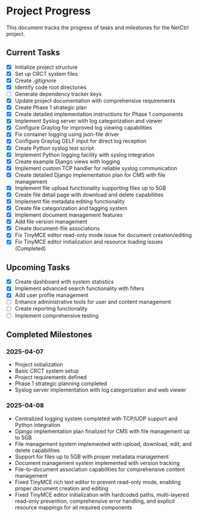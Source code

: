 # Project Progress

This document tracks the progress of tasks and milestones for the NetCtrl project.

## Current Tasks

- [x] Initialize project structure
- [x] Set up CRCT system files
- [x] Create .gitignore
- [x] Identify code root directories
- [ ] Generate dependency tracker keys
- [x] Update project documentation with comprehensive requirements
- [x] Create Phase 1 strategic plan
- [x] Create detailed implementation instructions for Phase 1 components
- [x] Implement Syslog server with log categorization and viewer
- [x] Configure Graylog for improved log viewing capabilities
- [x] Fix container logging using json-file driver
- [x] Configure Graylog GELF input for direct log reception
- [x] Create Python syslog test script
- [x] Implement Python logging facility with syslog integration
- [x] Create example Django views with logging
- [x] Implement custom TCP handler for reliable syslog communication
- [x] Create detailed Django implementation plan for CMS with file management
- [x] Implement file upload functionality supporting files up to 5GB
- [x] Create file detail page with download and delete capabilities
- [x] Implement file metadata editing functionality
- [x] Create file categorization and tagging system
- [x] Implement document management features
- [x] Add file version management 
- [x] Create document-file associations
- [x] Fix TinyMCE editor read-only mode issue for document creation/editing
- [x] Fix TinyMCE editor initialization and resource loading issues (Completed)

## Upcoming Tasks
- [x] Create dashboard with system statistics
- [x] Implement advanced search functionality with filters
- [x] Add user profile management
- [ ] Enhance administrative tools for user and content management
- [ ] Create reporting functionality
- [ ] Implement comprehensive testing

## Completed Milestones

### 2025-04-07
- Project initialization
- Basic CRCT system setup
- Project requirements defined
- Phase 1 strategic planning completed
- Syslog server implementation with log categorization and web viewer

### 2025-04-08
- Centralized logging system completed with TCP/UDP support and Python integration
- Django implementation plan finalized for CMS with file management up to 5GB
- File management system implemented with upload, download, edit, and delete capabilities
- Support for files up to 5GB with proper metadata management
- Document management system implemented with version tracking
- File-to-document association capabilities for comprehensive content management
- Fixed TinyMCE rich text editor to prevent read-only mode, enabling proper document creation and editing
- Fixed TinyMCE editor initialization with hardcoded paths, multi-layered read-only prevention, comprehensive error handling, and explicit resource mappings for all required components
